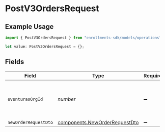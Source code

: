 # PostV3OrdersRequest

## Example Usage

```typescript
import { PostV3OrdersRequest } from "enrollments-sdk/models/operations";

let value: PostV3OrdersRequest = {};
```

## Fields

| Field                                                                          | Type                                                                           | Required                                                                       | Description                                                                    |
| ------------------------------------------------------------------------------ | ------------------------------------------------------------------------------ | ------------------------------------------------------------------------------ | ------------------------------------------------------------------------------ |
| `eventurasOrgId`                                                               | *number*                                                                       | :heavy_minus_sign:                                                             | Optional organization Id. Will be required in API version 4.                   |
| `newOrderRequestDto`                                                           | [components.NewOrderRequestDto](../../models/components/neworderrequestdto.md) | :heavy_minus_sign:                                                             | N/A                                                                            |